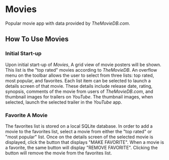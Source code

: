 # Movies
Popular movie app with data provided by _TheMovieDB.com_.

## How To Use Movies
### Initial Start-up

Upon initial start-up of _Movies_, A grid view of movie posters will be shown. This list is the "top rated" movies according to _TheMovieDB_. An overflow menu on the toolbar allows the user to select from three lists: top rated, most popular, and favorites. Each list item can be selected to launch a details screen of that movie. These details include release date, rating, synopsis,  comments of the movie from users of _TheMovieDB.com_, and thumbnail images for trailers on _YouTube_. The thumbnail images, when selected, launch the selected trailer in the _YouTube_ app.

### Favorite A Movie

The favorites list is stored on a local SQLite database. In order to add a movie to the favorites list, select a movie from either the "top rated" or "most popular" list. Once on the details screen of the selected movie is displayed, click the button that displays "MAKE FAVORITE". When a movie is a favorite, the same button will display "REMOVE FAVORITE". Clicking the button will remove the movie from the favorites list.
